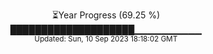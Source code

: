 <p align="center">
⏳Year Progress (69.25 %) <br>
████████████████████▁▁▁▁▁▁▁▁▁▁ <br>
<sub>Updated: Sun, 10 Sep 2023 18:18:02 GMT</sub>
</p>

